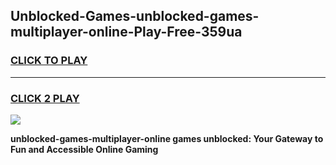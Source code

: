 
## Unblocked-Games-unblocked-games-multiplayer-online-Play-Free-359ua
<h3>
<a href="https://premium76.site?title=unblocked-games-multiplayer-online&ref=17A">CLICK TO PLAY</a></h3>
<hr>

<h3>
<a href="https://premium76.site?title=unblocked-games-multiplayer-online&ref=17A">CLICK 2 PLAY</a>
  
</h3>

<a href="https://premium76.site?title=unblocked-games-multiplayer-online&ref=17A"><img src="https://clearcache.store/games.png"></a>


**unblocked-games-multiplayer-online games unblocked: Your Gateway to Fun and Accessible Online Gaming**
